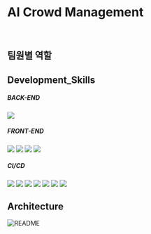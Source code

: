 # AI Crowd Management

<br />

## 팀원별 역할

## Development_Skills

##### BACK-END

  <img src="https://img.shields.io/badge/Python-3776AB?style=flat&logo=Python&logoColor=white"/>

##### FRONT-END

<img src="https://img.shields.io/badge/HTML5-E34F26?style=flat&logo=HTML5&logoColor=white"/></a>
<img src="https://img.shields.io/badge/CSS3-1572B6?style=flat&logo=CSS3&logoColor=white"/></a>
<img src="https://img.shields.io/badge/JavaScript-F7DF1E?style=flat&logo=JavaScript&logoColor=white"/></a>
<img src="https://img.shields.io/badge/Bootstrap-7952B3?style=flat&logo=Bootstrap&logoColor=white"/></a>

##### CI/CD

<img src="https://img.shields.io/badge/Git-F05032?style=flat&logo=Git&logoColor=white"/></a>
<img src="https://img.shields.io/badge/GitHub-181717?style=flat&logo=GitHub&logoColor=white"/></a>
<img src="https://img.shields.io/badge/Amazon EC2-FF9900?style=flat&logo=Amazon EC2&logoColor=white"/></a>
<img src="https://img.shields.io/badge/Amazon S3-569A31?style=flat&logo=Amazon S3&logoColor=white"/>
<img src="https://img.shields.io/badge/GCP-4285F4?style=flat&logo=googlecloud&logoColor=white"/></a>
<img src="https://img.shields.io/badge/Jenkins-D24939?style=flat&logo=Jenkins&logoColor=white"/></a>
<img src="https://img.shields.io/badge/Filezilla-BF0000?style=flat&logo=filezilla&logoColor=white"/></a> 

## Architecture

![README](https://github.com/K-Saaan/crowdm/assets/117886852/6539cf1d-dfd6-49a1-8e66-c3808aae179d)

